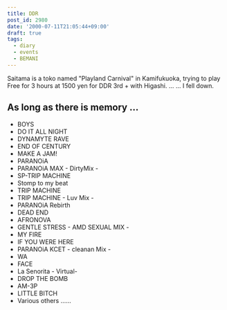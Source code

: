 ```yaml
---
title: DDR
post_id: 2980
date: '2000-07-11T21:05:44+09:00'
draft: true
tags:
  - diary
  - events
  - BEMANI
---
```


Saitama is a toko named "Playland Carnival" in Kamifukuoka, trying to play Free for 3 hours at 1500 yen for DDR 3rd + with Higashi. ... ... I fell down.

## As long as there is memory ...

*   BOYS
*   DO IT ALL NIGHT
*   DYNAMYTE RAVE
*   END OF CENTURY
*   MAKE A JAM!
*   PARANOiA
*   PARANOiA MAX - DirtyMix -
*   SP-TRIP MACHINE
*   Stomp to my beat
*   TRIP MACHINE
*   TRIP MACHINE - Luv Mix -
*   PARANOiA Rebirth
*   DEAD END
*   AFRONOVA
*   GENTLE STRESS - AMD SEXUAL MIX -
*   MY FIRE
*   IF YOU WERE HERE
*   PARANOiA KCET - cleanan Mix -
*   WA
*   FACE
*   La Senorita - Virtual-
*   DROP THE BOMB
*   AM-3P
*   LITTLE BITCH
*   Various others ......

